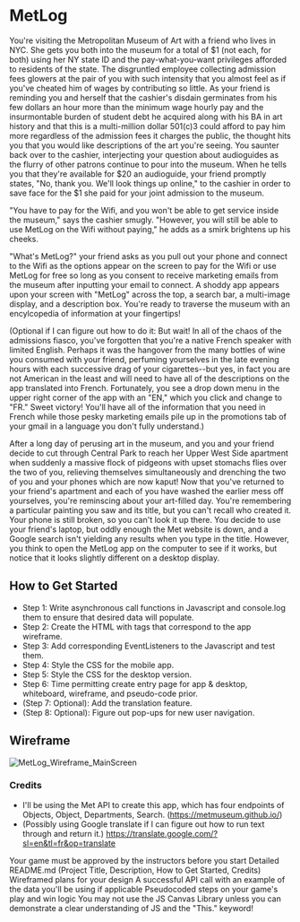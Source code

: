 # MetLog

You're visiting the Metropolitan Museum of Art with a friend who lives in NYC. She gets you both into the museum for a total of $1 (not each, for both) using her NY state ID and the pay-what-you-want privileges afforded to residents of the state. The disgruntled employee collecting admission fees glowers at the pair of you with such intensity that you almost feel as if you've cheated him of wages by contributing so little. As your friend is reminding you and herself that the cashier's disdain germinates from his few dollars an hour more than the minimum wage hourly pay and the insurmontable burden of student debt he acquired along with his BA in art history and that this is a multi-million dollar 501(c)3 could afford to pay him more regardless of the admission fees it charges the public, the thought hits you that you would like descriptions of the art you're seeing. You saunter back over to the cashier, interjecting your question about audioguides as the flurry of other patrons continue to pour into the museum. When he tells you that they're available for $20 an audioguide, your friend promptly states, "No, thank you. We'll look things up online," to the cashier in order to save face for the $1 she paid for your joint admission to the museum. 

"You have to pay for the Wifi, and you won't be able to get service inside the museum," says the cashier smugly. "However, you will still be able to use MetLog on the Wifi without paying," he adds as a smirk brightens up his cheeks.

"What's MetLog?" your friend asks as you pull out your phone and connect to the Wifi as the options appear on the screen to pay for the Wifi or use MetLog for free so long as you consent to receive marketing emails from the museum after inputting your email to connect. A shoddy app appears upon your screen with "MetLog" across the top, a search bar, a multi-image display, and a description box. You're ready to traverse the museum with an encylcopedia of information at your fingertips!

(Optional if I can figure out how to do it: But wait! In all of the chaos of the admissions fiasco, you've forgotten that you're a native French speaker with limited English. Perhaps it was the hangover from the many bottles of wine you consumed with your friend, perfuming yourselves in the late evening hours with each successive drag of your cigarettes--but yes, in fact you are not American in the least and will need to have all of the descriptions on the app translated into French. Fortunately, you see a drop down menu in the upper right corner of the app with an "EN," which you click and change to "FR." Sweet victory! You'll have all of the information that you need in French while those pesky marketing emails pile up in the promotions tab of your gmail in a language you don't fully understand.) 

After a long day of perusing art in the museum, and you and your friend decide to cut through Central Park to reach her Upper West Side apartment when suddenly a massive flock of pidgeons with upset stomachs flies over the two of you, relieving themselves simultaneously and drenching the two of you and your phones which are now kaput! Now that you've returned to your friend's apartment and each of you have washed the earlier mess off yourselves, you're reminscing about your art-filled day. You're remembering a particular painting you saw and its title, but you can't recall who created it. Your phone is still broken, so you can't look it up there. You decide to use your friend's laptop, but oddly enough the Met website is down, and a Google search isn't yielding any results when you type in the title. However, you think to open the MetLog app on the computer to see if it works, but notice that it looks slightly different on a desktop display.

## How to Get Started
- Step 1:  Write asynchronous call functions in Javascript and console.log them to ensure that desired data will populate. 
- Step 2: Create the HTML with tags that correspond to the app wireframe.
- Step 3: Add corresponding EventListeners to the Javascript and test them.
- Step 4: Style the CSS for the mobile app.
- Step 5: Style the CSS for the desktop version.
- Step 6: Time permitting create entry page for app & desktop, whiteboard, wireframe, and pseudo-code prior.
- (Step 7: Optional): Add the translation feature.
- (Step 8: Optional): Figure out pop-ups for new user navigation. 



## Wireframe
![MetLog_Wireframe_MainScreen](https://github.com/user-attachments/assets/34365e75-7bb4-4b96-a218-bd96f2c658d5)


### Credits
- I'll be using the Met API to create this app, which has four endpoints of Objects, Object, Departments, Search. (https://metmuseum.github.io/)
- (Possibly using Google translate if I can figure out how to run text through and return it.) https://translate.google.com/?sl=en&tl=fr&op=translate



Your game must be approved by the instructors before you start
Detailed README.md (Project Title, Description, How to Get Started, Credits)
Wireframed plans for your design
A successful API call with an example of the data you'll be using if applicable
Pseudocoded steps on your game's play and win logic
You may not use the JS Canvas Library unless you can demonstrate a clear understanding of JS and the "This." keyword!
